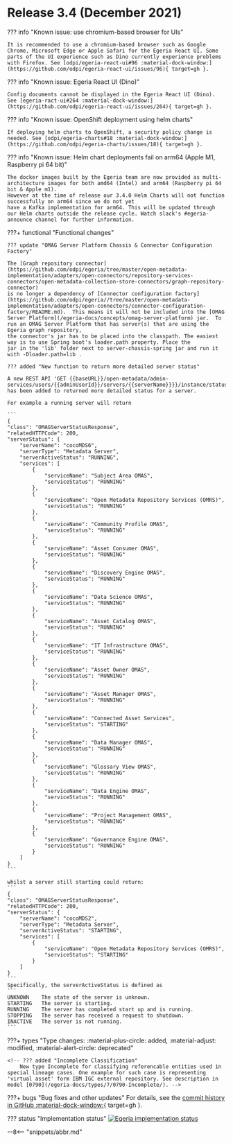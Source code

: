 <!-- SPDX-License-Identifier: CC-BY-4.0 -->
<!-- Copyright Contributors to the Egeria project. -->

# Release 3.4 (December 2021)

??? info "Known issue: use chromium-based browser for UIs"
    
    It is recommended to use a chromium-based browser such as Google Chrome, Microsoft Edge or Apple Safari for the Egeria React UI. Some parts of the UI experience such as Dino currently experience problems with Firefox. See [odpi/egeria-react-ui#96 :material-dock-window:](https://github.com/odpi/egeria-react-ui/issues/96){ target=gh }.

??? info "Known issue: Egeria React UI (Dino)"

    Config documents cannot be displayed in the Egeria React UI (Dino). See [egeria-ract-ui#264 :material-dock-window:](https://github.com/odpi/egeria-react-ui/issues/264){ target=gh }.

??? info "Known issue: OpenShift deployment using helm charts"
    
    If deploying helm charts to OpenShift, a security policy change is needed. See [odpi/egeria-charts#18 :material-dock-window:](https://github.com/odpi/egeria-charts/issues/18){ target=gh }.

??? info "Known issue: Helm chart deployments fail on arm64 (Apple M1, Raspberry pi 64 bit)"

    The docker images built by the Egeria team are now provided as multi-architecture images for both amd64 (Intel) and arm64 (Raspberry pi 64 bit & Apple m1).
    However at the time of release our 3.4.0 Helm Charts will not function successfully on arm64 since we do not yet
    have a Kafka implementation for arm64. This will be updated through our Helm charts outside the release cycle. Watch slack's #egeria-announce channel for further information.

???+ functional "Functional changes"

    ??? update "OMAG Server Platform Chassis & Connector Configuration Factory"

    The [Graph repository connector](https://github.com/odpi/egeria/tree/master/open-metadata-implementation/adapters/open-connectors/repository-services-connectors/open-metadata-collection-store-connectors/graph-repository-connector)
    is no longer a dependency of [Connector configuration factory](https://github.com/odpi/egeria//tree/master/open-metadata-implementation/adapters/open-connectors/connector-configuration-factory/README.md).  This means it will not be included into the [OMAG Server Platform](/egeria-docs/concepts/omag-server-platform) jar.  To run an OMAG Server Platform that has server(s) that are using the Egeria graph repository,
    the connector's jar has to be placed into the classpath. The easiest way is to use Spring boot's loader.path property. Place the 
    jar in the 'lib' folder next to server-chassis-spring jar and run it with -Dloader.path=lib .

    ??? added "New function to return more detailed server status"

    A new REST API 'GET {{baseURL}}/open-metadata/admin-services/users/{{adminUserId}}/servers/{{serverName}}}}/instance/status' has been added to returned more detailed status for a server.

    For example a running server will return 

    ```
    {
    "class": "OMAGServerStatusResponse",
    "relatedHTTPCode": 200,
    "serverStatus": {
        "serverName": "cocoMDS6",
        "serverType": "Metadata Server",
        "serverActiveStatus": "RUNNING",
        "services": [
            {
                "serviceName": "Subject Area OMAS",
                "serviceStatus": "RUNNING"
            },
            {
                "serviceName": "Open Metadata Repository Services (OMRS)",
                "serviceStatus": "RUNNING"
            },
            {
                "serviceName": "Community Profile OMAS",
                "serviceStatus": "RUNNING"
            },
            {
                "serviceName": "Asset Consumer OMAS",
                "serviceStatus": "RUNNING"
            },
            {
                "serviceName": "Discovery Engine OMAS",
                "serviceStatus": "RUNNING"
            },
            {
                "serviceName": "Data Science OMAS",
                "serviceStatus": "RUNNING"
            },
            {
                "serviceName": "Asset Catalog OMAS",
                "serviceStatus": "RUNNING"
            },
            {
                "serviceName": "IT Infrastructure OMAS",
                "serviceStatus": "RUNNING"
            },
            {
                "serviceName": "Asset Owner OMAS",
                "serviceStatus": "RUNNING"
            },
            {
                "serviceName": "Asset Manager OMAS",
                "serviceStatus": "RUNNING"
            },
            {
                "serviceName": "Connected Asset Services",
                "serviceStatus": "STARTING"
            },
            {
                "serviceName": "Data Manager OMAS",
                "serviceStatus": "RUNNING"
            },
            {
                "serviceName": "Glossary View OMAS",
                "serviceStatus": "RUNNING"
            },
            {
                "serviceName": "Data Engine OMAS",
                "serviceStatus": "RUNNING"
            },
            {
                "serviceName": "Project Management OMAS",
                "serviceStatus": "RUNNING"
            },
            {
                "serviceName": "Governance Engine OMAS",
                "serviceStatus": "RUNNING"
            }
        ]
    }
    ```

    whilst a server still starting could return:
    ```
    {
    "class": "OMAGServerStatusResponse",
    "relatedHTTPCode": 200,
    "serverStatus": {
        "serverName": "cocoMDS2",
        "serverType": "Metadata Server",
        "serverActiveStatus": "STARTING",
        "services": [
            {
                "serviceName": "Open Metadata Repository Services (OMRS)",
                "serviceStatus": "STARTING"
            }
        ]
    }
    ```
    Specifically, the serverActiveStatus is defined as
    ```
    UNKNOWN    The state of the server is unknown. 
    STARTING   The server is starting.
    RUNNING    The server has completed start up and is running.
    STOPPING   The server has received a request to shutdown.
    INACTIVE   The server is not running.
    ```

???+ types "Type changes: :material-plus-circle: added, :material-adjust: modified, :material-alert-circle: deprecated"

    <!-- ??? added "Incomplete Classification"
        New type Incomplete for classifying referencable entities used in special lineage cases. One example for such case is representing 'virtual asset' form IBM IGC external repository. See description in model [0790](/egeria-docs/types/7/0790-Incomplete/). -->

???+ bugs "Bug fixes and other updates"
    For details, see the [commit history in GitHub :material-dock-window:](https://github.com/odpi/egeria/commits){ target=gh }.

??? status "Implementation status"
    [![Egeria implementation status](latest.svg)](../roadmap)

--8<-- "snippets/abbr.md"
